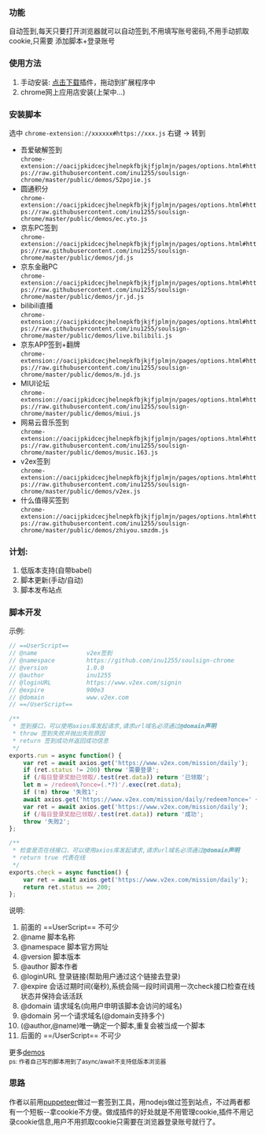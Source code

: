 ### 功能

自动签到,每天只要打开浏览器就可以自动签到,不用填写账号密码,不用手动抓取cookie,只需要 添加脚本+登录账号

### 使用方法

1. 手动安装: [点击下载](https://github.com/inu1255/soulsign-chrome/blob/master/build.crx)插件，拖动到扩展程序中
2. chrome网上应用店安装(上架中...)

### 安装脚本

选中 `chrome-extension://xxxxxx#https://xxx.js` 右键 -> 转到

- 吾爱破解签到  
`chrome-extension://oacijpkidcecjhelnepkfbjkjfjplmjn/pages/options.html#https://raw.githubusercontent.com/inu1255/soulsign-chrome/master/public/demos/52pojie.js`
- 圆通积分  
`chrome-extension://oacijpkidcecjhelnepkfbjkjfjplmjn/pages/options.html#https://raw.githubusercontent.com/inu1255/soulsign-chrome/master/public/demos/ec.yto.js`
- 京东PC签到  
`chrome-extension://oacijpkidcecjhelnepkfbjkjfjplmjn/pages/options.html#https://raw.githubusercontent.com/inu1255/soulsign-chrome/master/public/demos/jd.js`
- 京东金融PC  
`chrome-extension://oacijpkidcecjhelnepkfbjkjfjplmjn/pages/options.html#https://raw.githubusercontent.com/inu1255/soulsign-chrome/master/public/demos/jr.jd.js`
- bilibili直播  
`chrome-extension://oacijpkidcecjhelnepkfbjkjfjplmjn/pages/options.html#https://raw.githubusercontent.com/inu1255/soulsign-chrome/master/public/demos/live.bilibili.js`
- 京东APP签到+翻牌  
`chrome-extension://oacijpkidcecjhelnepkfbjkjfjplmjn/pages/options.html#https://raw.githubusercontent.com/inu1255/soulsign-chrome/master/public/demos/m.jd.js`
- MIUI论坛  
`chrome-extension://oacijpkidcecjhelnepkfbjkjfjplmjn/pages/options.html#https://raw.githubusercontent.com/inu1255/soulsign-chrome/master/public/demos/miui.js`
- 网易云音乐签到  
`chrome-extension://oacijpkidcecjhelnepkfbjkjfjplmjn/pages/options.html#https://raw.githubusercontent.com/inu1255/soulsign-chrome/master/public/demos/music.163.js`
- v2ex签到  
`chrome-extension://oacijpkidcecjhelnepkfbjkjfjplmjn/pages/options.html#https://raw.githubusercontent.com/inu1255/soulsign-chrome/master/public/demos/v2ex.js`
- 什么值得买签到  
`chrome-extension://oacijpkidcecjhelnepkfbjkjfjplmjn/pages/options.html#https://raw.githubusercontent.com/inu1255/soulsign-chrome/master/public/demos/zhiyou.smzdm.js`

### 计划:

1. 低版本支持(自带babel)
1. 脚本更新(手动/自动)
1. 脚本发布站点

### 脚本开发

示例:
``` javascript
// ==UserScript==
// @name              v2ex签到
// @namespace         https://github.com/inu1255/soulsign-chrome
// @version           1.0.0
// @author            inu1255
// @loginURL          https://www.v2ex.com/signin
// @expire            900e3
// @domain            www.v2ex.com
// ==/UserScript==

/**
 * 签到接口，可以使用axios库发起请求,请求url域名必须通过@domain声明
 * throw 签到失败并抛出失败原因
 * return 签到成功并返回成功信息
 */
exports.run = async function() {
    var ret = await axios.get('https://www.v2ex.com/mission/daily');
    if (ret.status != 200) throw '需要登录';
    if (/每日登录奖励已领取/.test(ret.data)) return '已领取';
    let m = /redeem\?once=(.*?)'/.exec(ret.data);
    if (!m) throw '失败1';
    await axios.get('https://www.v2ex.com/mission/daily/redeem?once=' + m[1]);
    var ret = await axios.get('https://www.v2ex.com/mission/daily');
    if (/每日登录奖励已领取/.test(ret.data)) return '成功';
    throw '失败2';
};

/**
 * 检查是否在线接口，可以使用axios库发起请求,请求url域名必须通过@domain声明
 * return true 代表在线
 */
exports.check = async function() {
    var ret = await axios.get('https://www.v2ex.com/mission/daily');
    return ret.status == 200;
};
```

说明:
1. 前面的 ==UserScript== 不可少
1. @name              脚本名称  
1. @namespace         脚本官方网址
1. @version           脚本版本
1. @author            脚本作者
1. @loginURL          登录链接(帮助用户通过这个链接去登录)
1. @expire            会话过期时间(毫秒),系统会隔一段时间调用一次check接口检查在线状态并保持会话活跃
1. @domain            请求域名(向用户申明该脚本会访问的域名)
1. @domain            另一个请求域名(@domain支持多个)
1. (@author,@name)唯一确定一个脚本,重复会被当成一个脚本
1. 后面的 ==/UserScript== 不可少

更多[demos](https://github.com/inu1255/soulsign-chrome/tree/master/public/demos)  
<small>ps: 作者自己写的脚本用到了async/await不支持低版本浏览器</small>

### 思路

作者以前用[puppeteer](https://github.com/GoogleChrome/puppeteer#readme)做过一套签到工具，用nodejs做过签到站点，不过两者都有一个短板--拿cookie不方便。做成插件的好处就是不用管理cookie,插件不用记录cookie信息,用户不用抓取cookie只需要在浏览器登录账号就行了。

